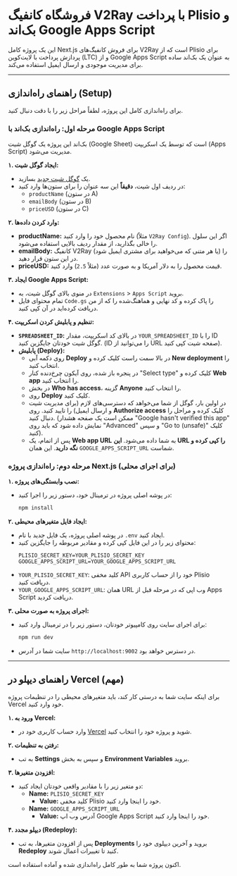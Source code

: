 # فروشگاه کانفیگ V2Ray با پرداخت Plisio و بک‌اند Google Apps Script

این یک پروژه کامل Next.js برای فروش کانفیگ‌های V2Ray است که از Plisio برای پردازش پرداخت با لایت‌کوین (LTC) و از Google Apps Script به عنوان یک بک‌اند ساده برای مدیریت موجودی و ارسال ایمیل استفاده می‌کند.

---

## راهنمای راه‌اندازی (Setup)

برای راه‌اندازی کامل این پروژه، لطفاً مراحل زیر را با دقت دنبال کنید.

### مرحله اول: راه‌اندازی بک‌اند با Google Apps Script

بک‌اند این پروژه یک گوگل شیت (Google Sheet) است که توسط یک اسکریپت (Apps Script) مدیریت می‌شود.

**۱. ایجاد گوگل شیت:**
   - یک [گوگل شیت جدید](https://sheets.new) بسازید.
   - در ردیف اول شیت، **دقیقاً** این سه عنوان را برای ستون‌ها وارد کنید:
     - `productName` (در ستون A)
     - `emailBody` (در ستون B)
     - `priceUSD` (در ستون C)

**۲. وارد کردن داده‌ها:**
   - **productName:** نام محصول خود را وارد کنید (مثلاً `V2Ray Config`). اگر این سلول را خالی بگذارید، از مقدار ردیف بالایی استفاده می‌شود.
   - **emailBody:** کانفیگ V2Ray (یا هر متنی که می‌خواهید برای مشتری ایمیل شود) را در این ستون قرار دهید.
   - **priceUSD:** قیمت محصول را به دلار آمریکا و به صورت عدد (مثلاً `2.5`) وارد کنید.

**۳. ایجاد Google Apps Script:**
   - در منوی بالای گوگل شیت، به `Extensions` > `Apps Script` بروید.
   - تمام محتوای فایل `Code.gs` را پاک کرده و کد نهایی و هماهنگ‌شده را که از من دریافت کرده‌اید در آن کپی کنید.

**۴. تنظیم و پابلیش کردن اسکریپت:**
   - **`SPREADSHEET_ID`:** در بالای کد اسکریپت، مقدار `YOUR_SPREADSHEET_ID` را با ID گوگل شیت خودتان جایگزین کنید. (ID را می‌توانید از URL صفحه شیت کپی کنید).
   - **پابلیش (Deploy):**
     - روی دکمه آبی **Deploy** در بالا سمت راست کلیک کرده و **New deployment** را انتخاب کنید.
     - در پنجره باز شده، روی آیکون چرخ‌دنده کنار "Select type" کلیک کرده و **Web app** را انتخاب کنید.
     - در بخش **Who has access**، گزینه **Anyone** را انتخاب کنید.
     - روی **Deploy** کلیک کنید.
     - در اولین بار، گوگل از شما می‌خواهد که دسترسی‌های لازم (برای مدیریت شیت و ارسال ایمیل) را تایید کنید. روی **Authorize access** کلیک کرده و مراحل را دنبال کنید. (ممکن است یک صفحه هشدار "Google hasn't verified this app" نمایش داده شود که باید روی "Advanced" و سپس "Go to (unsafe)" کلیک کنید).
     - پس از اتمام، یک **Web app URL** به شما داده می‌شود. **این URL را کپی کرده و نگه دارید**. این همان `GOOGLE_APPS_SCRIPT_URL` شماست.

### مرحله دوم: راه‌اندازی پروژه Next.js (برای اجرای محلی)

**۱. نصب وابستگی‌های پروژه:**
   - در پوشه اصلی پروژه در ترمینال خود، دستور زیر را اجرا کنید:
     ```bash
     npm install
     ```

**۲. ایجاد فایل متغیرهای محیطی:**
   - در پوشه اصلی پروژه، یک فایل جدید با نام `.env` ایجاد کنید.
   - محتوای زیر را در این فایل کپی کرده و مقادیر مربوطه را جایگزین کنید:
     ```
     PLISIO_SECRET_KEY=YOUR_PLISIO_SECRET_KEY
     GOOGLE_APPS_SCRIPT_URL=YOUR_GOOGLE_APPS_SCRIPT_URL
     ```
   - `YOUR_PLISIO_SECRET_KEY`: کلید مخفی API خود را از حساب کاربری Plisio دریافت کنید.
   - `YOUR_GOOGLE_APPS_SCRIPT_URL`: همان URL وب اپی که در مرحله قبل از Apps Script دریافت کردید.

**۳. اجرای پروژه به صورت محلی:**
   - برای اجرای سایت روی کامپیوتر خودتان، دستور زیر را در ترمینال وارد کنید:
     ```bash
     npm run dev
     ```
   - سایت شما در آدرس `http://localhost:9002` در دسترس خواهد بود.

---

## راهنمای دیپلو در Vercel (مهم)

برای اینکه سایت شما به درستی کار کند، باید متغیرهای محیطی را در تنظیمات پروژه Vercel خود وارد کنید.

**۱. ورود به Vercel:**
   - وارد حساب کاربری خود در [Vercel](https://vercel.com/) شوید و پروژه خود را انتخاب کنید.

**۲. رفتن به تنظیمات:**
   - به تب **Settings** و سپس به بخش **Environment Variables** بروید.

**۳. افزودن متغیرها:**
   - دو متغیر زیر را با مقادیر واقعی خودتان ایجاد کنید:
     - **Name:** `PLISIO_SECRET_KEY`
       - **Value:** کلید مخفی Plisio خود را اینجا وارد کنید.
     - **Name:** `GOOGLE_APPS_SCRIPT_URL`
       - **Value:** آدرس وب اپ Google Apps Script خود را اینجا وارد کنید.

**۴. دیپلو مجدد (Redeploy):**
   - پس از افزودن متغیرها، به تب **Deployments** بروید و آخرین دیپلوی خود را **Redeploy** کنید تا تغییرات اعمال شوند.

اکنون پروژه شما به طور کامل راه‌اندازی شده و آماده استفاده است.
